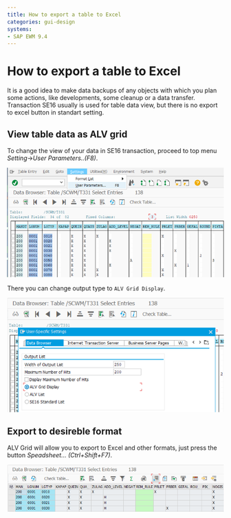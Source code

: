 ```yaml
---
title: How to export a table to Excel
categories: gui-design
systems:
- SAP EWM 9.4
---
```


# How to export a table to Excel

It is a good idea to make data backups of any objects with which you plan some actions, like developments, some cleanup or a data transfer. Transaction SE16 usually is used for table data view, but there is no export to excel button in standart setting.

## View table data as ALV grid

To change the view of your data in SE16 transaction, proceed to top menu *Setting*->*User Parameters..(F8)*.

![Settings->UserParameters screenshot](/assets/i/2018/03/settings-user_parameters.png)

There you can change output type to `ALV Grid Display`.

![UserParameters ALV Grid screenshot](/assets/i/2018/03/UserParameters-ALV-Grid.png)

## Export to desireble format

ALV Grid will allow you to export to Excel and other formats, just press the button *Speadsheet... (Ctrl+Shift+F7)*.

![ALV Grid spreadsheet screenshot](/assets/i/2018/03/ALV-Grid-spreadsheet.png)
